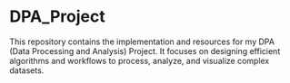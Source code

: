 # DPA_Project
This repository contains the implementation and resources for my DPA (Data Processing and Analysis) Project. It focuses on designing efficient algorithms and workflows to process, analyze, and visualize complex datasets.
